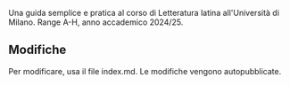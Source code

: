 Una guida semplice e pratica al corso di Letteratura latina all'Università di Milano. Range A-H, anno accademico 2024/25.

## Modifiche
Per modificare, usa il file index.md. Le modifiche vengono autopubblicate.
